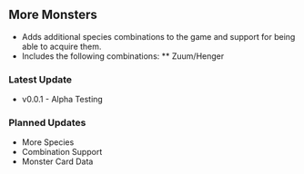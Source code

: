 ﻿## More Monsters

* Adds additional species combinations to the game and support for being able to acquire them.
* Includes the following combinations:
** Zuum/Henger

### Latest Update
* v0.0.1 - Alpha Testing

### Planned Updates
* More Species
* Combination Support
* Monster Card Data

